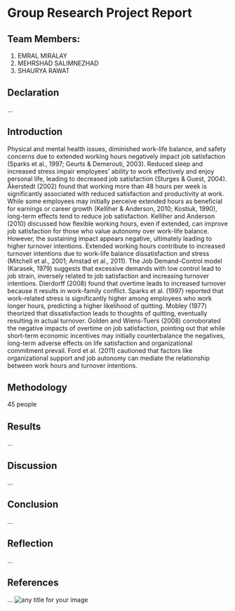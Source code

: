 # Group Research Project Report

## Team Members:
1. EMRAL MIRALAY
2. MEHRSHAD SALIMNEZHAD
3. SHAURYA RAWAT

## Declaration
... 

## Introduction
Physical and mental health issues, diminished work-life balance, and safety concerns due to extended working hours negatively impact job satisfaction (Sparks et al., 1997; Geurts & Demerouti, 2003). Reduced sleep and increased stress impair employees' ability to work effectively and enjoy personal life, leading to decreased job satisfaction (Sturges & Guest, 2004). Åkerstedt (2002) found that working more than 48 hours per week is significantly associated with reduced satisfaction and productivity at work.
While some employees may initially perceive extended hours as beneficial for earnings or career growth (Kelliher & Anderson, 2010; Kostiuk, 1990), long-term effects tend to reduce job satisfaction. Kelliher and Anderson (2010) discussed how flexible working hours, even if extended, can improve job satisfaction for those who value autonomy over work-life balance. However, the sustaining impact appears negative, ultimately leading to higher turnover intentions.
Extended working hours contribute to increased turnover intentions due to work-life balance dissatisfaction and stress (Mitchell et al., 2001; Amstad et al., 2011). The Job Demand-Control model (Karasek, 1979) suggests that excessive demands with low control lead to job strain, inversely related to job satisfaction and increasing turnover intentions. Dierdorff (2008) found that overtime leads to increased turnover because it results in work-family conflict. Sparks et al. (1997) reported that work-related stress is significantly higher among employees who work longer hours, predicting a higher likelihood of quitting.
Mobley (1977) theorized that dissatisfaction leads to thoughts of quitting, eventually resulting in actual turnover. Golden and Wiens-Tuers (2008) corroborated the negative impacts of overtime on job satisfaction, pointing out that while short-term economic incentives may initially counterbalance the negatives, long-term adverse effects on life satisfaction and organizational commitment prevail. Ford et al. (2011) cautioned that factors like organizational support and job autonomy can mediate the relationship between work hours and turnover intentions.


## Methodology
45 people 

## Results
... 

## Discussion
... 

## Conclusion
... 

## Reflection
... 

## References
... 
![any title for your image](ht)